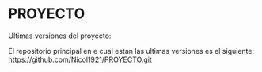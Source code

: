 # PROYECTO

Ultimas versiones del proyecto:

El repositorio principal en e cual estan las ultimas versiones es el siguiente:
https://github.com/Nicol1921/PROYECTO.git
